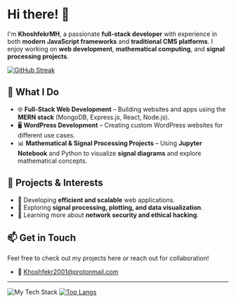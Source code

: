 # Hi there! 👋  

I'm **KhoshfekrMH**, a passionate **full-stack developer** with experience in both **modern JavaScript frameworks** and **traditional CMS platforms**. I enjoy working on **web development**, **mathematical computing**, and **signal processing projects**.

[![GitHub Streak](https://streak-stats.demolab.com?user=KhoshfekrMH&theme=catppuccin-mocha&mode=weekly)](https://git.io/streak-stats)

## 🔹 What I Do  
- 🌐 **Full-Stack Web Development** – Building websites and apps using the **MERN stack** (MongoDB, Express.js, React, Node.js).  
- 🖥️ **WordPress Development** – Creating custom WordPress websites for different use cases.  
- 📊 **Mathematical & Signal Processing Projects** – Using **Jupyter Notebook** and Python to visualize **signal diagrams** and explore mathematical concepts.  

## 📌 Projects & Interests  
- 🚀 Developing **efficient and scalable** web applications.  
- 🔢 Exploring **signal processing, plotting, and data visualization**.  
- 🔐 Learning more about **network security and ethical hacking**.  

## 📫 Get in Touch
Feel free to check out my projects here or reach out for collaboration!
- 📧 Khoshfekr2001@protonmail.com

---
![My Tech Stack](https://github-readme-tech-stack.vercel.app/api/cards?lineCount=3&theme=catppuccin_mocha&bg=%231e1e2e&badge=%23181825&border=%236c7086&titleColor=%2394e2d5&line1=react%2Creact%2C1d85b1%3Bjavascript%2Cjavascript%2Cc6df12%3Bpython%2Cpython%2C13984d%3B&line2=jupyter%2Cjupyter%2Cf37726%3Blua%2Clua%2C1b2896%3Bwordpress%2Cwordpress%2C2ec1c0%3B&line3=mongodb%2Cmongodb%2C439934%3Bmysql%2Cmysql%2C00618a%3Bgit%2Cgit%2Cf34f29%3B)
[![Top Langs](https://github-readme-stats.vercel.app/api/top-langs/?username=KhoshfekrMH&show_icons=true&theme=catppuccin_mocha&layout=compact)](https://github.com/anuraghazra/github-readme-stats)
